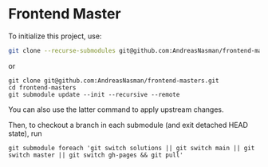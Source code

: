 # Frontend Master

To initialize this project, use:

```sh
git clone --recurse-submodules git@github.com:AndreasNasman/frontend-masters.git
```

or

```git
git clone git@github.com:AndreasNasman/frontend-masters.git
cd frontend-masters
git submodule update --init --recursive --remote
```

You can also use the latter command to apply upstream changes.

Then, to checkout a branch in each submodule (and exit detached HEAD state), run

```git
git submodule foreach 'git switch solutions || git switch main || git switch master || git switch gh-pages && git pull'
```
